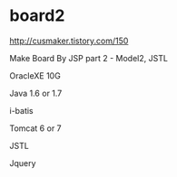 # board2
http://cusmaker.tistory.com/150

Make Board By JSP part 2 - Model2, JSTL

OracleXE 10G

Java 1.6 or 1.7 


i-batis


Tomcat 6 or 7 

JSTL 

Jquery
